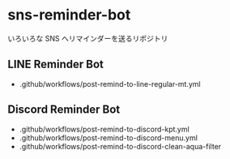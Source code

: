 # sns-reminder-bot

いろいろな SNS へリマインダーを送るリポジトリ

## LINE Reminder Bot

- .github/workflows/post-remind-to-line-regular-mt.yml

## Discord Reminder Bot

- .github/workflows/post-remind-to-discord-kpt.yml
- .github/workflows/post-remind-to-discord-menu.yml
- .github/workflows/post-remind-to-discord-clean-aqua-filter
